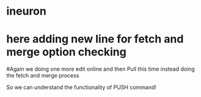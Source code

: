 # ineuron
# here adding new line for fetch and merge option checking

#Again we doing one more edit online and then Pull this time instead doing the fetch and merge process

So we can understand the functionality of PUSH command!
